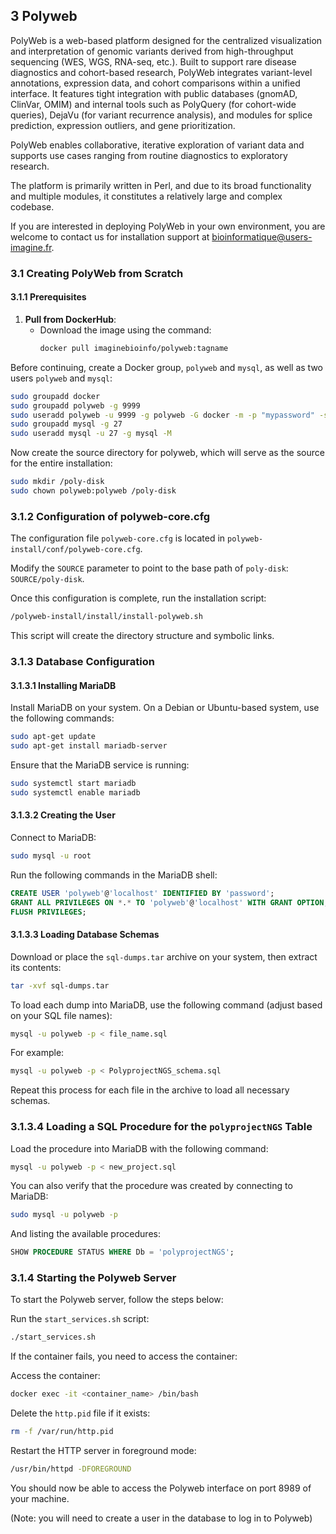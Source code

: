 ## 3 Polyweb

PolyWeb is a web-based platform designed for the centralized visualization and interpretation of genomic variants derived from high-throughput sequencing (WES, WGS, RNA-seq, etc.). Built to support rare disease diagnostics and cohort-based research, PolyWeb integrates variant-level annotations, expression data, and cohort comparisons within a unified interface. It features tight integration with public databases (gnomAD, ClinVar, OMIM) and internal tools such as PolyQuery (for cohort-wide queries), DejaVu (for variant recurrence analysis), and modules for splice prediction, expression outliers, and gene prioritization. 

PolyWeb enables collaborative, iterative exploration of variant data and supports use cases ranging from routine diagnostics to exploratory research.

The platform is primarily written in Perl, and due to its broad functionality and multiple modules, it constitutes a relatively large and complex codebase.

If you are interested in deploying PolyWeb in your own environment, you are welcome to contact us for installation support at bioinformatique@users-imagine.fr.

### 3.1 Creating PolyWeb from Scratch

#### 3.1.1 Prerequisites

1. **Pull from DockerHub**:
    - Download the image using the command:
      ```sh
      docker pull imaginebioinfo/polyweb:tagname
      ```

Before continuing, create a Docker group, `polyweb` and `mysql`, as well as two users `polyweb` and `mysql`:
```sh
sudo groupadd docker
sudo groupadd polyweb -g 9999
sudo useradd polyweb -u 9999 -g polyweb -G docker -m -p "mypassword" -s "/bin/bash"
sudo groupadd mysql -g 27
sudo useradd mysql -u 27 -g mysql -M
```

Now create the source directory for polyweb, which will serve as the source for the entire installation:
```sh
sudo mkdir /poly-disk
sudo chown polyweb:polyweb /poly-disk
```

### 3.1.2 Configuration of polyweb-core.cfg

The configuration file `polyweb-core.cfg` is located in `polyweb-install/conf/polyweb-core.cfg`.

Modify the `SOURCE` parameter to point to the base path of `poly-disk`: `SOURCE/poly-disk`.

Once this configuration is complete, run the installation script:
```sh
/polyweb-install/install/install-polyweb.sh
```

This script will create the directory structure and symbolic links.

### 3.1.3 Database Configuration

#### 3.1.3.1 Installing MariaDB

Install MariaDB on your system. On a Debian or Ubuntu-based system, use the following commands:
```sh
sudo apt-get update
sudo apt-get install mariadb-server
```

Ensure that the MariaDB service is running:
```sh
sudo systemctl start mariadb
sudo systemctl enable mariadb
```

#### 3.1.3.2 Creating the User

Connect to MariaDB:
```sh
sudo mysql -u root
```

Run the following commands in the MariaDB shell:
```sql
CREATE USER 'polyweb'@'localhost' IDENTIFIED BY 'password';
GRANT ALL PRIVILEGES ON *.* TO 'polyweb'@'localhost' WITH GRANT OPTION;
FLUSH PRIVILEGES;
```

#### 3.1.3.3 Loading Database Schemas

Download or place the `sql-dumps.tar` archive on your system, then extract its contents:
```sh
tar -xvf sql-dumps.tar
```

To load each dump into MariaDB, use the following command (adjust based on your SQL file names):
```sh
mysql -u polyweb -p < file_name.sql
```

For example:
```sh
mysql -u polyweb -p < PolyprojectNGS_schema.sql
```

Repeat this process for each file in the archive to load all necessary schemas.

### 3.1.3.4 Loading a SQL Procedure for the `polyprojectNGS` Table

Load the procedure into MariaDB with the following command:
```sh
mysql -u polyweb -p < new_project.sql
```

You can also verify that the procedure was created by connecting to MariaDB:
```sh
sudo mysql -u polyweb -p
```

And listing the available procedures:
```sql
SHOW PROCEDURE STATUS WHERE Db = 'polyprojectNGS';
```

### 3.1.4 Starting the Polyweb Server

To start the Polyweb server, follow the steps below:

Run the `start_services.sh` script:
```sh
./start_services.sh
```

If the container fails, you need to access the container:

Access the container:
```sh
docker exec -it <container_name> /bin/bash
```

Delete the `http.pid` file if it exists:
```sh
rm -f /var/run/http.pid
```

Restart the HTTP server in foreground mode:
```sh
/usr/bin/httpd -DFOREGROUND
```

You should now be able to access the Polyweb interface on port 8989 of your machine.

(Note: you will need to create a user in the database to log in to Polyweb)
